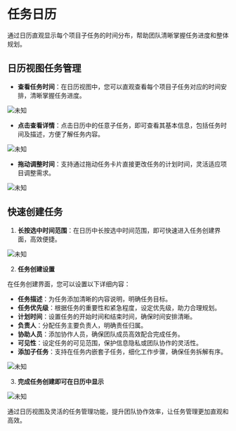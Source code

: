 # 任务日历

通过日历直观显示每个项目子任务的时间分布，帮助团队清晰掌握任务进度和整体规划。

## 日历视图任务管理  
- **查看任务时间**：在日历视图中，您可以直观查看每个项目子任务对应的时间安排，清晰掌握任务进度。  

![未知](/images/zh/clander_1.png)
- **点击查看详情**：点击日历中的任意子任务，即可查看其基本信息，包括任务时间及描述，方便了解任务内容。

![未知](/images/zh/clander_2.png)
- **拖动调整时间**：支持通过拖动任务卡片直接更改任务的计划时间，灵活适应项目调整需求。  

![未知](/images/zh/clander_3.png)

## 快速创建任务 
1.  **长按选中时间范围**：在日历中长按选中时间范围，即可快速进入任务创建界面，高效便捷。  

![未知](/images/zh/clander_4.png)

2. **任务创建设置**  

在任务创建界面，您可以设置以下详细内容：
- **任务描述**：为任务添加清晰的内容说明，明确任务目标。  
- **任务优先级**：根据任务的重要性和紧急程度，设定优先级，助力合理规划。  
- **计划时间**：设置任务的开始时间和结束时间，确保时间安排清晰。  
- **负责人**：分配任务主要负责人，明确责任归属。  
- **协助人员**：添加协作人员，确保团队成员高效配合完成任务。  
- **可见性**：设定任务的可见范围，保护信息隐私或团队协作的灵活性。  
- **添加子任务**：支持在任务内嵌套子任务，细化工作步骤，确保任务拆解有序。  

![未知](/images/zh/clander_5.png) 


3. **完成任务创建即可在日历中显示** 

![未知](/images/zh/clander_7.png)

通过日历视图及灵活的任务管理功能，提升团队协作效率，让任务管理更加直观和高效。